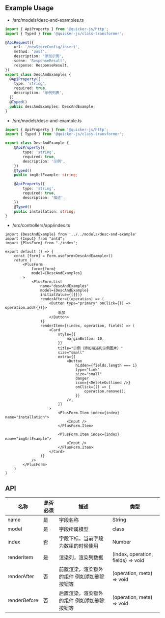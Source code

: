 ## Example Usage


- /src/models/desc-and-examples.ts

```ts
import { ApiProperty } from '@quicker-js/http';
import { Typed } from '@quicker-js/class-transformer';

@ApiRequest({
    url: '/newStoreConfig/insert',
    method: 'post',
    description: '添加示例',
    scene: 'ResponseResult',
    response: ResponseResult,
})
export class DescAndExamples {
  @ApiProperty({
    type: 'string',
    required: true,
    description: '示例列表',
  })
  @Typed()
  public descAndExamples: DescAndExample;
}
```

- /src/models/desc-and-example.ts

```ts
import { ApiProperty } from '@quicker-js/http';
import { Typed } from '@quicker-js/class-transformer';

export class DescAndExample {
    @ApiProperty({
        type: 'string',
        required: true,
        description: '示例',
    })
    @Typed()
    public imgUrlExample: string;

    @ApiProperty({
        type: 'string',
        required: true,
        description: '描述',
    })
    @Typed()
    public installation: string;
}
```

- /src/controllers/app/index.ts

```tsx
import {DescAndExample} from '../../models/desc-and-example'
import {Input} from "antd";
import {PlusForm} from "./index";

export default () => {
    const [form] = Form.useForm<DescAndExample>()
    return (
        <PlusForm
            form={form}
            model={DescAndExamples}
        >
            <PlusForm.List
                name="descAndExamples"
                model={DescAndExample}
                initialValue={[{}]}
                renderAfter={(operation) => (
                    <Button type="primary" onClick={() => operation.add({})}>
                        添加
                    </Button>
                )}
                renderItem={(index, operation, fields) => (
                    <Card
                        style={{
                            marginBottom: 10,
                        }}
                        title="示例（添加描述和示例图片）"
                        size="small"
                        extra={[
                            <Button
                                hidden={fields.length === 1}
                                type="link"
                                size="small"
                                danger
                                icon={<DeleteOutlined />}
                                onClick={() => {
                                    operation.remove();
                                }}
                            />,
                        ]}
                    >
                        <PlusForm.Item index={index} name="installation">
                            <Input />
                        </PlusForm.Item>

                        <PlusForm.Item index={index} name="imgUrlExample">
                            <Input />
                        </PlusForm.Item>
                    </Card>
                )}
            />
        </PlusForm>
    )
}
```

## API

| 名称           | 是否必须 | 描述                     | 类型                                 |
|--------------|------|------------------------|------------------------------------|
| name         | 是    | 字段名称                   | String                             | 
| model        | 是    | 字段所属模型                 | class                              |
| index        | 否    | 字段下标，当前字段为数组的时候使用      | Number                             |
| renderItem   | 是    | 渲染列，渲染列数据              | (index, operation, fields) => void |
| renderAfter  | 否    | 前置渲染，渲染额外的组件 例如添加删除按钮等 | (operation, meta) => void          |
| renderBefore | 否    | 后置渲染，渲染额外的组件 例如添加删除按钮等 | (operation, meta) => void          |
